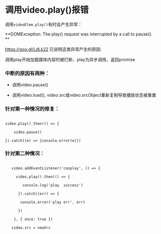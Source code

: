 # 调用video.play()报错

调用`videoElem.play()`有时会产生异常：

**DOMException: The play() request was interrupted by a call to pause(). **



https://goo.gl/LdLk22 已说明这类异常产生的原因:

调用play开始加载媒体内容时被打断，play为异步调用，返回promise



### 中断的原因有两种：

 - 调用video.pause()

 - 调用video.load(), video.src或video.srcObject重新复制导致播放状态被重置



### 针对第一种情况的修复：

```

video.play().then(() => {

    video.pause()

}).catch((e) => {console.error(e)})

```

### 针对第二种情况：

```

   video.addEventListener('canplay', () => {

     video.play().then(() => {

        console.log('play  success')

      }).catch((err) => {

       console.error('play err', err)

      })

    }, { once: true })

   video.src = newSrc

```